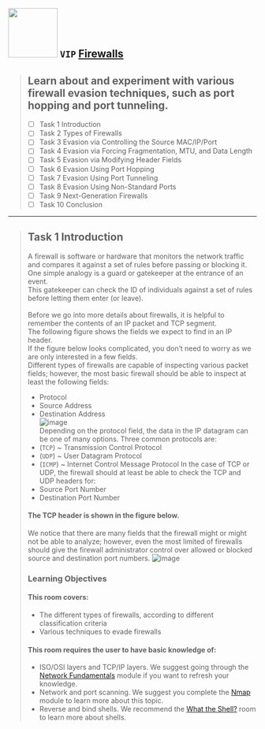 
## <img width="100" src="https://user-images.githubusercontent.com/51442719/174120395-589e8b4d-ea38-4110-a59e-86465ff50dd0.png"> `VIP` [Firewalls](https://tryhackme.com/jr/redteamfirewalls)
> ## Learn about and experiment with various firewall evasion techniques, such as port hopping and port tunneling.
  > - [ ] Task 1  Introduction <br>
  > - [ ] Task 2  Types of Firewalls <br>
  > - [ ] Task 3  Evasion via Controlling the Source MAC/IP/Port <br>
  > - [ ] Task 4  Evasion via Forcing Fragmentation, MTU, and Data Length <br>
  > - [ ] Task 5  Evasion via Modifying Header Fields <br>
  > - [ ] Task 6  Evasion Using Port Hopping <br>
  > - [ ] Task 7  Evasion Using Port Tunneling <br>
  > - [ ] Task 8  Evasion Using Non-Standard Ports <br>
  > - [ ] Task 9  Next-Generation Firewalls <br>
  > - [ ] Task 10  Conclusion <br>

---

> ## Task 1  Introduction <br>
> A firewall is software or hardware that monitors the network traffic and compares it against a set of rules before passing or blocking it. <br>
> One simple analogy is a guard or gatekeeper at the entrance of an event. <br>
> This gatekeeper can check the ID of individuals against a set of rules before letting them enter (or leave). <br> <br>
> Before we go into more details about firewalls, it is helpful to remember the contents of an IP packet and TCP segment. <br>
> The following figure shows the fields we expect to find in an IP header. <br>
> If the figure below looks complicated, you don’t need to worry as we are only interested in a few fields. <br>
> Different types of firewalls are capable of inspecting various packet fields; however, the most basic firewall should be able to inspect at least the following fields:
> - Protocol
> - Source Address
> - Destination Address <br>
> ![image](https://user-images.githubusercontent.com/51442719/174249447-8ab3c4b3-213e-4fa6-b269-03ae313957cc.png) <br>
> Depending on the protocol field, the data in the IP datagram can be one of many options. Three common protocols are:
> - (`TCP`) ~ Transmission Control Protocol 
> - (`UDP`) ~ User Datagram Protocol 
> - (`ICMP`) ~ Internet Control Message Protocol
> In the case of TCP or UDP, the firewall should at least be able to check the TCP and UDP headers for:
> - Source Port Number
> - Destination Port Number
> #### The TCP header is shown in the figure below. <br>
> We notice that there are many fields that the firewall might or might not be able to analyze; however, even the most limited of firewalls should give the firewall administrator control over allowed or blocked source and destination port numbers.
> ![image](https://user-images.githubusercontent.com/51442719/174249976-93a10278-e7b9-4cca-be2c-e8b3bb71df11.png)
> ### Learning Objectives
> #### This room covers:
> - The different types of firewalls, according to different classification criteria
> - Various techniques to evade firewalls
> #### This room requires the user to have basic knowledge of:
> - ISO/OSI layers and TCP/IP layers. We suggest going through the [Network Fundamentals](https://tryhackme.com/module/network-fundamentals) module if you want to refresh your knowledge.
> - Network and port scanning. We suggest you complete the [Nmap](https://tryhackme.com/module/nmap) module to learn more about this topic.
> - Reverse and bind shells. We recommend the [What the Shell?](https://tryhackme.com/room/introtoshells) room to learn more about shells.

















